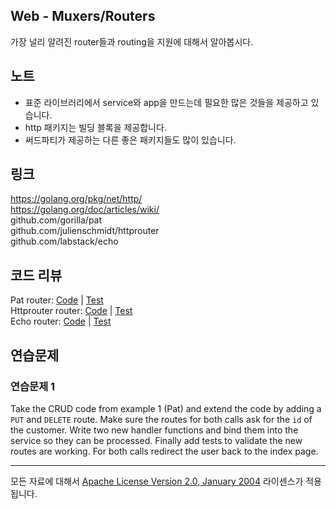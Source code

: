 ## Web - Muxers/Routers

가장 널리 알려진 router들과 routing을 지원에 대해서 알아봅시다.

## 노트

* 표준 라이브러리에서 service와 app을 만드는데 필요한 많은 것들을 제공하고 있습니다.
* http 패키지는 빌딩 블록을 제공합니다.
* 써드파티가 제공하는 다른 좋은 패키지들도 많이 있습니다.

## 링크

https://golang.org/pkg/net/http/  
https://golang.org/doc/articles/wiki/  
github.com/gorilla/pat  
github.com/julienschmidt/httprouter  
github.com/labstack/echo  

## 코드 리뷰

Pat router: [Code](example1/main.go) | [Test](example1/main_test.go)  
Httprouter router: [Code](example2/main.go) | [Test](example2/main_test.go)  
Echo router: [Code](example3/main.go) | [Test](example3/main_test.go)  

## 연습문제

### 연습문제 1

Take the CRUD code from example 1 (Pat) and extend the code by adding a `PUT` and `DELETE` route. Make sure the routes for both calls ask for the `id` of the customer. Write two new handler functions and bind them into the service so they can be processed. Finally add tests to validate the new routes are working. For both calls redirect the user back to the index page.
___
모든 자료에 대해서 [Apache License Version 2.0, January 2004](http://www.apache.org/licenses/LICENSE-2.0) 라이센스가 적용됩니다.
